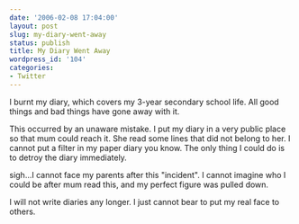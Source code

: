 ```yaml
---
date: '2006-02-08 17:04:00'
layout: post
slug: my-diary-went-away
status: publish
title: My Diary Went Away
wordpress_id: '104'
categories:
- Twitter
---
```


I burnt my diary, which covers my 3-year secondary school life. All good things and bad things have gone away with it.


This occurred by an unaware mistake. I put my diary in a very public place so that mum could reach it. She read some lines that did not belong to her. I cannot put a filter in my paper diary you know. The only thing I could do is to detroy the diary immediately.


sigh...I cannot face my parents after this "incident". I cannot imagine who I could be after mum read this, and my perfect figure was pulled down.


I will not write diaries any longer. I just cannot bear to put my real face to others.
